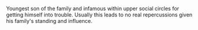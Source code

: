 Youngest son of the family and infamous within upper social circles for getting himself into trouble. Usually this leads to no real repercussions given his family's standing and influence.